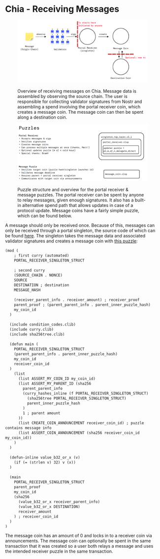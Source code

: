 # Chia - Receiving Messages

<figure><img src="../../.gitbook/assets/image (4) (1).png" alt=""><figcaption><p>Overview of receiving messages on Chia. Message data is assembled by observing the source chain. The user is responsible for collecting validator signatures from Nostr and assembling a spend involving the portal receiver coin, which creates a message coin. The message coin can then be spent along a destination coin.</p></figcaption></figure>

<figure><img src="../../.gitbook/assets/image (6).png" alt=""><figcaption><p>Puzzle structure and overview for the portal receiver &#x26; message puzzles. The portal receiver can be spent by anyone to relay messages, given enough signatures. It also has a built-in alternative spend path that allows updates in case of a protocol update. Message coins have a fairly simple puzzle, which can be found below.</p></figcaption></figure>

A message should only be received once. Because of this, messages can only be received through a portal singleton, the source code of which can be found [here](https://github.com/warpdotgreen/cli/blob/master/puzzles/portal\_receiver.clsp). The singleton takes the message data and associated validator signatures and creates a message coin with [this puzzle](https://github.com/warpdotgreen/cli/blob/master/puzzles/message\_coin.clsp):

```
(mod (
    ; first curry (automated)
    PORTAL_RECEIVER_SINGLETON_STRUCT

    ; second curry
    (SOURCE_CHAIN . NONCE)
    SOURCE
    DESTINATION ; destination
    MESSAGE_HASH

    (receiver_parent_info . receiver_amount) ; receiver_proof
    parent_proof ; (parent_parent_info . parent_inner_puzzle_hash)
    my_coin_id
  )

  (include condition_codes.clib)
  (include curry.clib)
  (include sha256tree.clib)

  (defun main (
    PORTAL_RECEIVER_SINGLETON_STRUCT
    (parent_parent_info . parent_inner_puzzle_hash)
    my_coin_id
    receiver_coin_id
  )
    (list
      (list ASSERT_MY_COIN_ID my_coin_id)
      (list ASSERT_MY_PARENT_ID (sha256
        parent_parent_info
        (curry_hashes_inline (f PORTAL_RECEIVER_SINGLETON_STRUCT)
          (sha256tree PORTAL_RECEIVER_SINGLETON_STRUCT)
          parent_inner_puzzle_hash
        )
        1 ; parent amount
      ))
      (list CREATE_COIN_ANNOUNCEMENT receiver_coin_id) ; puzzle contains message info
      (list ASSERT_COIN_ANNOUNCEMENT (sha256 receiver_coin_id my_coin_id))
    ) 
  )

  (defun-inline value_b32_or_x (v)
    (if (= (strlen v) 32) v (x))
  )

  (main
    PORTAL_RECEIVER_SINGLETON_STRUCT
    parent_proof
    my_coin_id
    (sha256
      (value_b32_or_x receiver_parent_info)
      (value_b32_or_x DESTINATION)
      receiver_amount
    ) ; receiver_coin_id
  )
)
```

The message coin has an amount of 0 and locks in to a receiver coin via announcements. The message coin can optionally be spent in the same transaction that it was created so a user both relays a message and uses the intended receiver puzzle in the same transaction.
